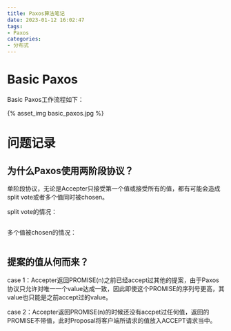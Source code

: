 ```yaml
---
title: Paxos算法笔记
date: 2023-01-12 16:02:47
tags:
- Paxos
categories:
- 分布式
---
```


# Basic Paxos

Basic Paxos工作流程如下：

{% asset_img basic_paxos.jpg %}

# 问题记录

## 为什么Paxos使用两阶段协议？

单阶段协议，无论是Accepter只接受第一个值或接受所有的值，都有可能会造成split vote或者多个值同时被chosen。

split vote的情况：

<img title="" src="split-vote.png" alt="">

多个值被chosen的情况：

<img title="" src="multi-chosen.png" alt="">

## 提案的值从何而来？

case 1：Accepter返回PROMISE(n)之前已经accept过其他的提案，由于Paxos协议只允许对唯一一个value达成一致，因此即使这个PROMISE的序列号更高，其value也只能是之前accept过的value。

case 2：Accepter返回PROMISE(n)的时候还没有accpet过任何值，返回的PROMISE不带值，此时Proposal将客户端所请求的值放入ACCEPT请求当中。
